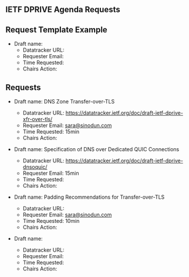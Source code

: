 ## IETF DPRIVE Agenda Requests

## Request Template Example

*   Draft name:  
    - Datatracker URL:  
    - Requester Email:
    - Time Requested:  
    - Chairs Action:

## Requests

*   Draft name:  DNS Zone Transfer-over-TLS
    - Datatracker URL:  https://datatracker.ietf.org/doc/draft-ietf-dprive-xfr-over-tls/
    - Requester Email: sara@sinodun.com
    - Time Requested:  15min
    - Chairs Action:


*   Draft name:  Specification of DNS over Dedicated QUIC Connections
    - Datatracker URL:  https://datatracker.ietf.org/doc/draft-ietf-dprive-dnsoquic/
    - Requester Email: 15min
    - Time Requested:  
    - Chairs Action:

*   Draft name:  Padding Recommendations for Transfer-over-TLS
    - Datatracker URL:  
    - Requester Email: sara@sinodun.com
    - Time Requested:  10min
    - Chairs Action:

*   Draft name:  
    - Datatracker URL:  
    - Requester Email:
    - Time Requested:  
    - Chairs Action:
 
